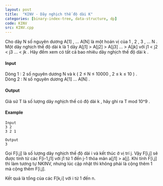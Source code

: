 ```yaml
---
layout: post
title:  "KINV - Dãy nghịch thế độ dài K"
categories: [binary-index-tree, data-structure, dp]
code: KINV
src: KINV.cpp
---
```




  


Cho dãy N số nguyên dương A\[1\] , … A\[N\] là một hoán vị của 1 , 2 , 3 , … N .  
Một dãy nghịch thế độ dài k là 1 dãy A\[j1\] > A\[j2\] > A\[j3\] … > A\[jk\] với j1 < j2 < j3 … < jk . Hãy đếm xem có tất cả bao nhiêu dãy nghịch thế độ dài k .

#### Input

Dòng 1 : 2 số nguyên dương N và k ( 2 ≤ N ≤ 10000 , 2 ≤ k ≤ 10 ) .  
Dòng 2 : N số nguyên dương A\[1\] … A\[N\] .

#### Output

Giả sử T là số lượng dãy nghịch thế có độ dài k , hãy ghi ra T mod 10^9 .

#### Example

```
Input
3 2
3 2 1

Output
3

```

<!--more-->



Gọi F[i,j] là số lượng dãy nghịch thế độ dài i và kết thúc ở vị trí j. Vậy F[i,j] sẽ được tính từ các F[i-1,j1] với j1 từ 1 đến j-1 thỏa mãn a[j1] > a[j]. Khi tính F[i,j] thì làm tương tự NKINV, nhưng lúc cập nhật thì không phải là cộng thêm 1 mà cộng thêm F[i,j].


Kết quả là tổng của các F[k,i] với i từ 1 đến n.

